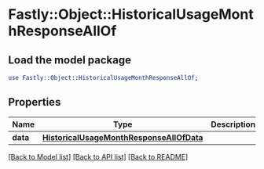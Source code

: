 # Fastly::Object::HistoricalUsageMonthResponseAllOf

## Load the model package
```perl
use Fastly::Object::HistoricalUsageMonthResponseAllOf;
```

## Properties
Name | Type | Description | Notes
------------ | ------------- | ------------- | -------------
**data** | [**HistoricalUsageMonthResponseAllOfData**](HistoricalUsageMonthResponseAllOfData.md) |  | [optional] 

[[Back to Model list]](../README.md#documentation-for-models) [[Back to API list]](../README.md#documentation-for-api-endpoints) [[Back to README]](../README.md)


